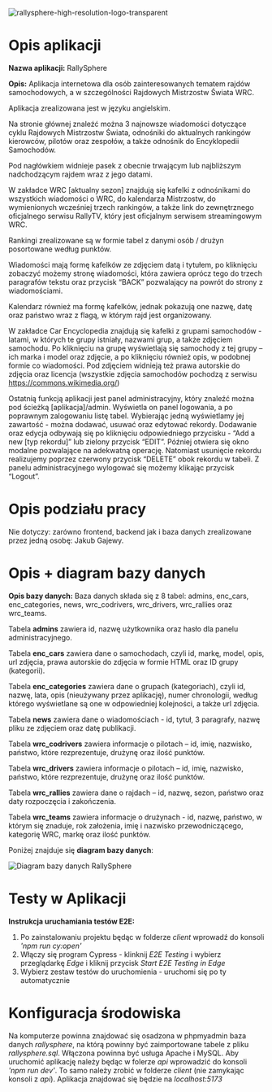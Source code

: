 ![rallysphere-high-resolution-logo-transparent](https://github.com/GajewyJ/RallySphere-Project/assets/90028969/d16f832f-1f26-46fb-82dc-c3d08ab43323)

# Opis aplikacji

**Nazwa aplikacji:** RallySphere

**Opis:** Aplikacja internetowa dla osób zainteresowanych tematem rajdów
samochodowych, a w szczególności Rajdowych Mistrzostw Świata
WRC.

Aplikacja zrealizowana jest w języku angielskim.

Na stronie głównej znaleźć można 3 najnowsze wiadomości dotyczące
cyklu Rajdowych Mistrzostw Świata, odnośniki do aktualnych rankingów
kierowców, pilotów oraz zespołów, a także odnośnik do Encyklopedii
Samochodów.

Pod nagłówkiem widnieje pasek z obecnie trwającym lub najbliższym
nadchodzącym rajdem wraz z jego datami.

W zakładce WRC [aktualny sezon] znajdują się kafelki z odnośnikami do
wszystkich wiadomości o WRC, do kalendarza Mistrzostw, do
wymienionych wcześniej trzech rankingów, a także link do zewnętrznego
oficjalnego serwisu RallyTV, który jest oficjalnym serwisem
streamingowym WRC.

Rankingi zrealizowane są w formie tabel z danymi osób / drużyn
posortowane według punktów.

Wiadomości mają formę kafelków ze zdjęciem datą i tytułem, po
kliknięciu zobaczyć możemy stronę wiadomości, która zawiera oprócz
tego do trzech paragrafów tekstu oraz przycisk “BACK” pozwalający na
powrót do strony z wiadomościami.

Kalendarz również ma formę kafelków, jednak pokazują one nazwę, datę
oraz państwo wraz z flagą, w którym rajd jest organizowany.

W zakładce Car Encyclopedia znajdują się kafelki z grupami
samochodów - latami, w których te grupy istniały, nazwami grup, a także
zdjęciem samochodu. Po kliknięciu na grupę wyświetlają
się samochody z tej grupy – ich marka i model oraz zdjęcie, a po
kliknięciu również opis, w podobnej formie co wiadomości. Pod
zdjęciem widnieją też prawa autorskie do zdjęcia oraz licencja
(wszystkie zdjęcia samochodów pochodzą z serwisu https://commons.wikimedia.org/)

Ostatnią funkcją aplikacji jest panel administracyjny, który znaleźć
można pod ścieżką [aplikacja]/admin. Wyświetla on panel logowania, a
po poprawnym zalogowaniu listę tabel. Wybierając jedną wyświetlamy
jej zawartość - można dodawać, usuwać oraz edytować rekordy.
Dodawanie oraz edycja odbywają się po kliknięciu odpowiedniego
przycisku - “Add a new [typ rekordu]” lub zielony przycisk “EDIT”. Później
otwiera się okno modalne pozwalające na adekwatną operację.
Natomiast usunięcie rekordu realizujemy poprzez czerwony przycisk
“DELETE” obok rekordu w tabeli. Z panelu administracyjnego wylogować
się możemy klikając przycisk “Logout”.

# Opis podziału pracy

Nie dotyczy: zarówno frontend, backend jak i baza danych zrealizowane
przez jedną osobę: Jakub Gajewy.

# Opis + diagram bazy danych

**Opis bazy danych:** Baza danych składa się z 8 tabel: admins, enc_cars,
enc_categories, news, wrc_codrivers, wrc_drivers, wrc_rallies oraz
wrc_teams.

Tabela **admins** zawiera id, nazwę użytkownika oraz hasło dla panelu
administracyjnego.

Tabela **enc_cars** zawiera dane o samochodach, czyli id, markę, model,
opis, url zdjęcia, prawa autorskie do zdjęcia w formie HTML oraz ID
grupy (kategorii).

Tabela **enc_categories** zawiera dane o grupach (kategoriach), czyli id,
nazwę, lata, opis (nieużywany przez aplikację), numer chronologii, według którego wyświetlane są one w odpowiedniej kolejności, a także
url zdjęcia.

Tabela **news** zawiera dane o wiadomościach - id, tytuł, 3 paragrafy,
nazwę pliku ze zdjęciem oraz datę publikacji.

Tabela **wrc_codrivers** zawiera informacje o pilotach – id, imię, nazwisko,
państwo, które rezprezentuje, drużynę oraz ilość punktów.

Tabela **wrc_drivers** zawiera informacje o pilotach – id, imię, nazwisko,
państwo, które rezprezentuje, drużynę oraz ilość punktów.

Tabela **wrc_rallies** zawiera dane o rajdach – id, nazwę, sezon, państwo
oraz daty rozpoczęcia i zakończenia.

Tabela **wrc_teams** zawiera informacje o drużynach - id, nazwę, państwo,
w którym się znaduje, rok założenia, imię i nazwisko przewodniczącego,
kategorię WRC, markę oraz ilość punktów.

Poniżej znajduje się **diagram bazy danych**:

![Diagram bazy danych RallySphere](https://github.com/GajewyJ/RallySphere-Project/assets/90028969/0c2de089-cb48-4c0d-ac97-0d1dd751ae99)

# Testy w Aplikacji

**Instrukcja uruchamiania testów E2E:**
1. Po zainstalowaniu projektu będąc w folderze *client* wprowadź do konsoli *'npm run cy:open'*
2. Włączy się program Cypress - klinknij *E2E Testing* i wybierz przeglądarkę *Edge* i kliknij przycisk *Start E2E Testing in Edge*
3. Wybierz zestaw testów do uruchomienia - uruchomi się po ty automatycznie

# Konfiguracja środowiska

Na komputerze powinna znajdować się osadzona w phpmyadmin baza danych *rallysphere*, na którą powinny być zaimportowane tabele z pliku *rallysphere.sql*. Włączona powinna być usługa Apache i MySQL. Aby uruchomić aplikację należy będąc w folerze *api* wprowadzić do konsoli *'npm run dev'*. To samo należy zrobić w folderze *client* (nie zamykając konsoli z *api*). Aplikacja znajdować się będzie na *localhost:5173*
